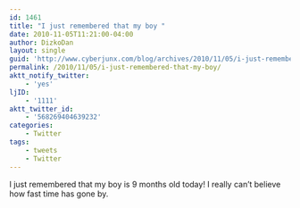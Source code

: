 ```yaml
---
id: 1461
title: "I just remembered that my boy "
date: 2010-11-05T11:21:00-04:00
author: DizkoDan
layout: single
guid: 'http://www.cyberjunx.com/blog/archives/2010/11/05/i-just-remembered-that-my-boy/'
permalink: /2010/11/05/i-just-remembered-that-my-boy/
aktt_notify_twitter:
    - 'yes'
ljID:
    - '1111'
aktt_twitter_id:
    - '568269404639232'
categories:
    - Twitter
tags:
    - tweets
    - Twitter
---
```


I just remembered that my boy is 9 months old today! I really can’t believe how fast time has gone by.